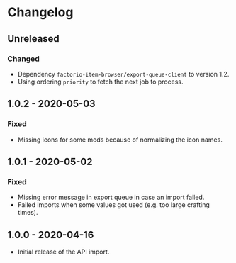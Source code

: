 # Changelog

## Unreleased

### Changed

- Dependency `factorio-item-browser/export-queue-client` to version 1.2.
- Using ordering `priority` to fetch the next job to process.

## 1.0.2 - 2020-05-03

### Fixed

- Missing icons for some mods because of normalizing the icon names.

## 1.0.1 - 2020-05-02

### Fixed

- Missing error message in export queue in case an import failed.
- Failed imports when some values got used (e.g. too large crafting times).

## 1.0.0 - 2020-04-16

- Initial release of the API import.
